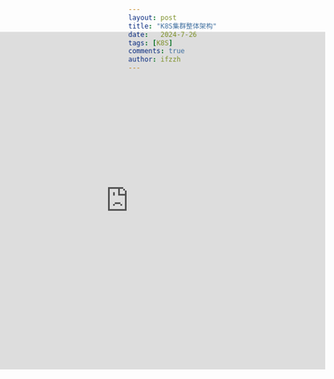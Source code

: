 ```yaml
---
layout: post
title: "K8S集群整体架构"
date:   2024-7-26
tags: [K8S]
comments: true
author: ifzzh
---
```


<!-- ###### 说明： -->

<!-- more -->

## 目录

- [目录](#目录)
- [整体架构](#整体架构)

## 整体架构
[修改链接](https://www.processon.com/embed/66a3410f5959ba6da94f0440?cid=66a3410f5959ba6da94f0443)

<iframe id="embed_dom" name="embed_dom" frameborder="0" style="display:block;margin-left:-350px; margin-top:-300px;width:700px; height:600px;" src="https://www.processon.com/embed/66a3410f5959ba6da94f0440?cid=66a3410f5959ba6da94f0443"></iframe>